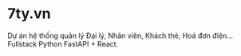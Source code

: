 # 7ty.vn
Dự án hệ thống quản lý Đại lý, Nhân viên, Khách thẻ, Hoá đơn điện... Fullstack Python FastAPI + React.
